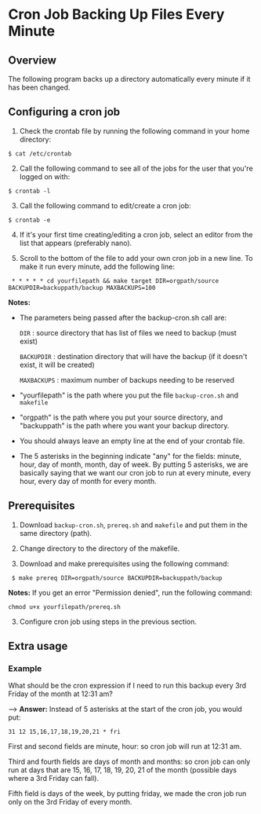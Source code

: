 # Cron Job Backing Up Files Every Minute 

## Overview 

The following program backs up a directory automatically every minute if it has been changed.

## Configuring a cron job
1. Check the crontab file by running the following command in your home directory:

`$ cat /etc/crontab`

2. Call the following command to see all of the jobs for the user that you're logged on with:

`$ crontab -l`

3. Call the following command to edit/create a cron job:

`$ crontab -e`

4. If it's your first time creating/editing a cron job, select an editor from the list that appears (preferably nano).

5. Scroll to the bottom of the file to add your own cron job in a new line. To make it run every minute, add the following line:

` * * * * * cd yourfilepath && make target DIR=orgpath/source BACKUPDIR=backuppath/backup MAXBACKUPS=100` 

**Notes:**
- The parameters being passed after the backup-cron.sh call are:
    
    `DIR` : source directory that has list of files we need to backup (must exist)

    `BACKUPDIR` : destination directory that will have the backup (if it doesn't exist, it will be created)

    `MAXBACKUPS` : maximum number of backups needing to be reserved

- "yourfilepath" is the path where you put the file `backup-cron.sh` and `makefile`

- "orgpath" is the path where you put your source directory, and "backuppath" is the path where you want your backup directory.
 
- You should always leave an empty line at the end of your crontab file.

- The 5 asterisks in the beginning indicate "any" for the fields: minute, hour, day of month, month, day of week. By putting 5 asterisks, we are basically saying that we want our cron job to run at every minute, every hour, every day of month for every month.

## Prerequisites

1. Download `backup-cron.sh`, `prereq.sh` and `makefile` and put them in the same directory (path).

2. Change directory to the directory of the makefile.

3. Download and make prerequisites using the following command:

` $ make prereq DIR=orgpath/source BACKUPDIR=backuppath/backup`

**Notes:** 
If you get an error "Permission denied", run the following command:

`chmod u+x yourfilepath/prereq.sh`

3. Configure cron job using steps in the previous section.


## Extra usage

### Example
What should be the cron expression if I need to run this backup every 3rd Friday
of the month at 12:31 am? 

--> **Answer:** Instead of 5 asterisks at the start of the cron job, you would put:

`31 12 15,16,17,18,19,20,21 * fri`


First and second fields are minute, hour: so cron job will run at 12:31 am.

Third and fourth fields are days of month and months: so cron job can only run at days that are 15, 16, 17, 18, 19, 20, 21 of the month (possible days where a 3rd Friday can fall).

Fifth field is days of the week, by putting friday, we made the cron job run only on the 3rd Friday of every month.

